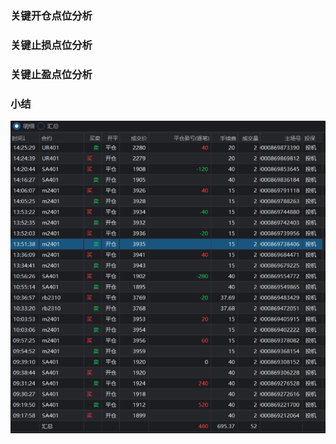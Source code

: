 <!--
 * @Author: guanjiajun www.guanjiajun@ewake.com
 * @Date: 2023-09-18 19:01:55
 * @LastEditors: guanjiajun www.guanjiajun@ewake.com
 * @LastEditTime: 2023-09-19 17:34:12
 * @FilePath: \studys\programming\量化，数据分析\量化应用\交易日记\2023-9-19.md
 * @Description: 这是默认设置,请设置`customMade`, 打开koroFileHeader查看配置 进行设置: https://github.com/OBKoro1/koro1FileHeader/wiki/%E9%85%8D%E7%BD%AE
-->
### 关键开仓点位分析

### 关键止损点位分析

### 关键止盈点位分析

### 小结
![](images/img-2023-09-19-16-10-18.png)